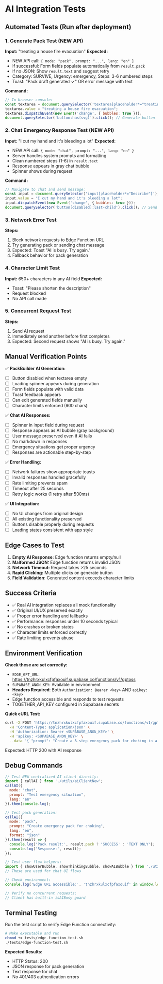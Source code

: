 # AI Integration Tests

## Automated Tests (Run after deployment)

### 1. Generate Pack Test (NEW API)
**Input:** "treating a house fire evacuation"
**Expected:**
- NEW API call: `{ mode: "pack", prompt: "...", lang: "en" }`
- If successful: Form fields populate automatically from `result.pack`
- If no JSON: Show `result.text` and suggest retry
- Category: SURVIVE, Urgency: emergency, Steps: 3-6 numbered steps
- Toast: "Pack draft generated ✓" OR error message with text

**Command:**
```javascript
// In browser console:
const textarea = document.querySelector('textarea[placeholder*="treating"]');
textarea.value = "treating a house fire evacuation";
textarea.dispatchEvent(new Event('change', { bubbles: true }));
document.querySelector('button:has(svg)').click(); // Generate button
```

### 2. Chat Emergency Response Test (NEW API)
**Input:** "I cut my hand and it's bleeding a lot"
**Expected:**
- NEW API call: `{ mode: "chat", prompt: "...", lang: "en" }`
- Server handles system prompts and formatting
- Clean numbered steps (1-6) in `result.text`
- Response appears in gray chat bubble
- Spinner shows during request

**Command:**
```javascript
// Navigate to chat and send message:
const input = document.querySelector('input[placeholder*="Describe"]');
input.value = "I cut my hand and it's bleeding a lot";
input.dispatchEvent(new Event('change', { bubbles: true }));
document.querySelector('button[disabled]:last-child').click(); // Send button
```

### 3. Network Error Test
**Steps:**
1. Block network requests to Edge Function URL
2. Try generating pack or sending chat message
3. Expected: Toast "AI is busy. Try again." 
4. Fallback behavior for pack generation

### 4. Character Limit Test
**Input:** 650+ characters in any AI field
**Expected:**
- Toast: "Please shorten the description"
- Request blocked
- No API call made

### 5. Concurrent Request Test
**Steps:**
1. Send AI request
2. Immediately send another before first completes
3. Expected: Second request shows "AI is busy. Try again."

## Manual Verification Points

✅ **PackBuilder AI Generation:**
- [ ] Button disabled when textarea empty
- [ ] Loading spinner appears during generation
- [ ] Form fields populate with valid data
- [ ] Toast feedback appears
- [ ] Can edit generated fields manually
- [ ] Character limits enforced (600 chars)

✅ **Chat AI Responses:**
- [ ] Spinner in input field during request
- [ ] Response appears as AI bubble (gray background)
- [ ] User message preserved even if AI fails
- [ ] No markdown in responses
- [ ] Emergency situations get proper urgency
- [ ] Responses are actionable step-by-step

✅ **Error Handling:**
- [ ] Network failures show appropriate toasts
- [ ] Invalid responses handled gracefully
- [ ] Rate limiting prevents spam
- [ ] Timeout after 25 seconds
- [ ] Retry logic works (1 retry after 500ms)

✅ **UI Integration:**
- [ ] No UI changes from original design
- [ ] All existing functionality preserved
- [ ] Buttons disable properly during requests
- [ ] Loading states consistent with app style

## Edge Cases to Test

1. **Empty AI Response:** Edge function returns empty/null
2. **Malformed JSON:** Edge function returns invalid JSON
3. **Network Timeout:** Request takes >25 seconds
4. **Rapid Clicking:** Multiple clicks on generate button
5. **Field Validation:** Generated content exceeds character limits

## Success Criteria

- ✅ Real AI integration replaces all mock functionality
- ✅ Original UI/UX preserved exactly
- ✅ Proper error handling and fallbacks
- ✅ Performance: responses under 10 seconds typical
- ✅ No crashes or broken states
- ✅ Character limits enforced correctly
- ✅ Rate limiting prevents abuse

## Environment Verification

**Check these are set correctly:**
- `EDGE_GPT_URL`: https://tnzhrxkulxcfpfaxouif.supabase.co/functions/v1/gptoss
- `SUPABASE_ANON_KEY`: Available in environment
- **Headers Required**: Both `Authorization: Bearer <key>` AND `apikey: <key>` 
- Edge function accessible and responds to test requests
- TOGETHER_API_KEY configured in Supabase secrets

**Quick cURL Test:**
```bash
curl -X POST 'https://tnzhrxkulxcfpfaxouif.supabase.co/functions/v1/gptoss' \
  -H 'Content-Type: application/json' \
  -H 'Authorization: Bearer <SUPABASE_ANON_KEY>' \
  -H 'apikey: <SUPABASE_ANON_KEY>' \
  --data '{ "prompt": "Create a 3-step emergency pack for choking in a conscious adult." }'
```
Expected: HTTP 200 with AI response

## Debug Commands

```javascript
// Test NEW centralized AI client directly:
import { callAI } from './utils/aiClientNew';
callAI({
  mode: "chat",
  prompt: "Test emergency situation", 
  lang: "en"
}).then(console.log);

// Test pack generation:
callAI({
  mode: "pack",
  prompt: "Create emergency pack for choking",
  lang: "en",
  format: "json"
}).then(result => {
  console.log('Pack result:', result.pack ? 'SUCCESS' : 'TEXT ONLY');
  console.log('Response:', result);
});

// Test user flow helpers:
import { showUserBubble, showThinkingBubble, showAIBubble } from './utils/aiClientNew';
// These are used for chat UI flows

// Check environment:
console.log('Edge URL accessible:', 'tnzhrxkulxcfpfaxouif' in window.location.href);

// Verify no concurrent requests:
// Client has built-in isAIBusy guard
```

## Terminal Testing

Run the test script to verify Edge Function connectivity:
```bash
# Make executable and run
chmod +x tests/edge-function-test.sh
./tests/edge-function-test.sh
```

**Expected Results:**
- HTTP Status: 200 
- JSON response for pack generation
- Text response for chat
- No 401/403 authentication errors